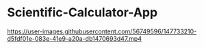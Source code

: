 # Scientific-Calculator-App
https://user-images.githubusercontent.com/56749596/147733210-d5fdf01e-083e-41e9-a20a-db1470693d47.mp4


